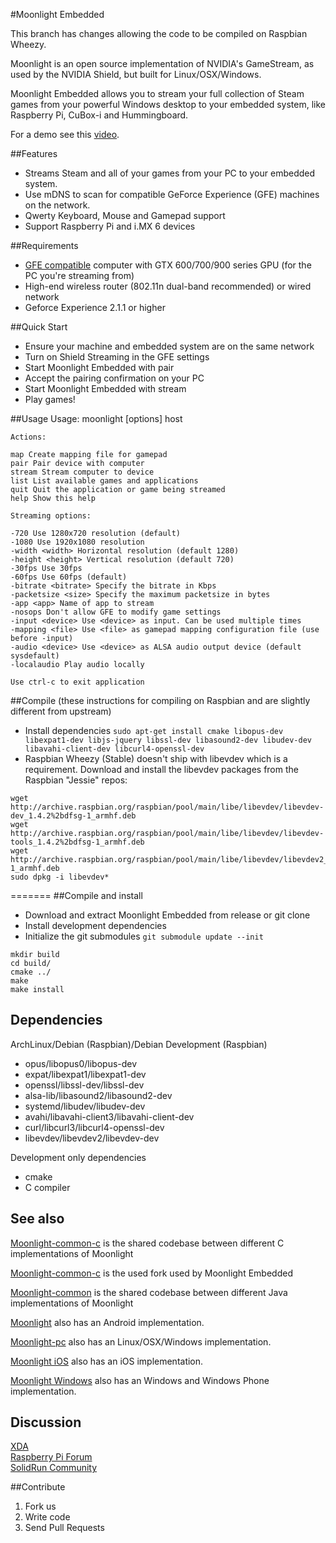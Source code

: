 #Moonlight Embedded

This branch has changes allowing the code to be compiled on Raspbian Wheezy.

Moonlight is an open source implementation of NVIDIA's GameStream, as used by the NVIDIA Shield,
but built for Linux/OSX/Windows.

Moonlight Embedded allows you to stream your full collection of Steam games from
your powerful Windows desktop to your embedded system, like Raspberry Pi, CuBox-i and Hummingboard.

For a demo see this [video](https://www.youtube.com/watch?v=XRW6O0bSHNw).

##Features

* Streams Steam and all of your games from your PC to your embedded system.
* Use mDNS to scan for compatible GeForce Experience (GFE) machines on the network.
* Qwerty Keyboard, Mouse and Gamepad support
* Support Raspberry Pi and i.MX 6 devices

##Requirements

* [GFE compatible](http://shield.nvidia.com/play-pc-games/) computer with GTX 600/700/900 series GPU (for the PC you're streaming from)
* High-end wireless router (802.11n dual-band recommended) or wired network
* Geforce Experience 2.1.1 or higher

##Quick Start

* Ensure your machine and embedded system are on the same network
* Turn on Shield Streaming in the GFE settings
* Start Moonlight Embedded with pair
* Accept the pairing confirmation on your PC
* Start Moonlight Embedded with stream
* Play games!

##Usage
	Usage: moonlight [options] host

	Actions:

	map Create mapping file for gamepad
	pair Pair device with computer
	stream Stream computer to device
	list List available games and applications
	quit Quit the application or game being streamed
	help Show this help

	Streaming options:

	-720 Use 1280x720 resolution (default)
	-1080 Use 1920x1080 resolution
	-width <width> Horizontal resolution (default 1280)
	-height <height> Vertical resolution (default 720)
	-30fps Use 30fps
	-60fps Use 60fps (default)
	-bitrate <bitrate> Specify the bitrate in Kbps
	-packetsize <size> Specify the maximum packetsize in bytes
	-app <app> Name of app to stream
	-nosops Don't allow GFE to modify game settings
	-input <device> Use <device> as input. Can be used multiple times
	-mapping <file> Use <file> as gamepad mapping configuration file (use before -input)
	-audio <device> Use <device> as ALSA audio output device (default sysdefault)
	-localaudio Play audio locally

	Use ctrl-c to exit application
##Compile (these instructions for compiling on Raspbian and are slightly different from upstream)

* Install dependencies ```sudo apt-get install cmake libopus-dev libexpat1-dev libjs-jquery libssl-dev libasound2-dev libudev-dev libavahi-client-dev libcurl4-openssl-dev```
* Raspbian Wheezy (Stable) doesn't ship with libevdev which is a requirement. Download and install the libevdev packages from the Raspbian "Jessie" repos:
```
wget http://archive.raspbian.org/raspbian/pool/main/libe/libevdev/libevdev-dev_1.4.2%2bdfsg-1_armhf.deb
wget http://archive.raspbian.org/raspbian/pool/main/libe/libevdev/libevdev-tools_1.4.2%2bdfsg-1_armhf.deb
wget http://archive.raspbian.org/raspbian/pool/main/libe/libevdev/libevdev2_1.4.2%2bdfsg-1_armhf.deb
sudo dpkg -i libevdev*
```

=======
##Compile and install

* Download and extract Moonlight Embedded from release or git clone
* Install development dependencies
* Initialize the git submodules ``git submodule update --init``

```
mkdir build
cd build/
cmake ../
make
make install
```
## Dependencies

ArchLinux/Debian (Raspbian)/Debian Development (Raspbian)
* opus/libopus0/libopus-dev
* expat/libexpat1/libexpat1-dev
* openssl/libssl-dev/libssl-dev
* alsa-lib/libasound2/libasound2-dev
* systemd/libudev/libudev-dev
* avahi/libavahi-client3/libavahi-client-dev
* curl/libcurl3/libcurl4-openssl-dev
* libevdev/libevdev2/libevdev-dev

Development only dependencies
* cmake
* C compiler

## See also

[Moonlight-common-c](https://github.com/moonlight-stream/moonlight-common-c) is the shared codebase between
different C implementations of Moonlight

[Moonlight-common-c](https://github.com/irtimmer/moonlight-common-c) is the used fork used by Moonlight Embedded

[Moonlight-common](https://github.com/moonlight-stream/moonlight-common) is the shared codebase between
different Java implementations of Moonlight

[Moonlight](https://github.com/moonlight-stream/moonlight-android) also has an Android
implementation.

[Moonlight-pc](https://github.com/moonlight-stream/moonlight-pc) also has an Linux/OSX/Windows
implementation.

[Moonlight iOS](https://github.com/moonlight-stream/moonlight-ios) also has an iOS
implementation.

[Moonlight Windows](https://github.com/moonlight-stream/moonlight-windows) also has an Windows and Windows Phone
implementation.

## Discussion

[XDA](http://forum.xda-developers.com/showthread.php?t=2505510)  
[Raspberry Pi Forum](http://www.raspberrypi.org/forums/viewtopic.php?f=78&t=65878)  
[SolidRun Community](http://www.solid-run.com/community/viewtopic.php?f=13&t=1489&p=11173)  

##Contribute

1. Fork us
2. Write code
3. Send Pull Requests
